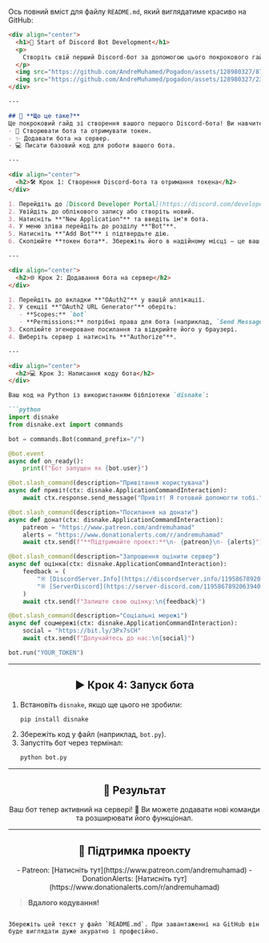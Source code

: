 Ось повний вміст для файлу `README.md`, який виглядатиме красиво на GitHub:  

```markdown
<div align="center">  
  <h1>🚀 Start of Discord Bot Development</h1>  
  <p>  
    Створіть свій перший Discord-бот за допомогою цього покрокового гайда!  
  </p>  
  <img src="https://github.com/AndreMuhamed/Pogadon/assets/128980327/879275f3-3b5b-4751-a5a1-495456a16d8d" alt="Discord Development" width="600"/>  
  <img src="https://github.com/AndreMuhamed/pogadon/assets/128980327/23b64a91-e2c1-47cf-aeae-144db6563c08" alt="Bot Features" width="600"/>  
</div>  

---

## 🎯 **Що це таке?**  
Це покроковий гайд зі створення вашого першого Discord-бота! Ви навчитесь:  
- 🔑 Створювати бота та отримувати токен.  
- ✨ Додавати бота на сервер.  
- 💻 Писати базовий код для роботи вашого бота.  

---

<div align="center">  
  <h2>🛠️ Крок 1: Створення Discord-бота та отримання токена</h2>  
</div>  

1. Перейдіть до [Discord Developer Portal](https://discord.com/developers/applications).  
2. Увійдіть до облікового запису або створіть новий.  
3. Натисніть **"New Application"** та введіть ім'я бота.  
4. У меню зліва перейдіть до розділу **"Bot"**.  
5. Натисніть **"Add Bot"** і підтвердьте дію.  
6. Скопіюйте **токен бота**. Збережіть його в надійному місці — це ваш ключ доступу!  

---

<div align="center">  
  <h2>🌐 Крок 2: Додавання бота на сервер</h2>  
</div>  

1. Перейдіть до вкладки **"OAuth2"** у вашій аплікації.  
2. У секції **"OAuth2 URL Generator"** оберіть:  
   - **Scopes:** `bot`  
   - **Permissions:** потрібні права для бота (наприклад, `Send Messages`).  
3. Скопіюйте згенероване посилання та відкрийте його у браузері.  
4. Виберіть сервер і натисніть **"Authorize"**.  

---

<div align="center">  
  <h2>💻 Крок 3: Написання коду бота</h2>  
</div>  

Ваш код на Python із використанням бібліотеки `disnake`:  

```python
import disnake
from disnake.ext import commands

bot = commands.Bot(command_prefix="/")

@bot.event
async def on_ready():
    print(f"Бот запущен як {bot.user}")

@bot.slash_command(description="Привітання користувача")
async def привіт(ctx: disnake.ApplicationCommandInteraction):
    await ctx.response.send_message("Привіт! Я готовий допомогти тобі.")

@bot.slash_command(description="Посилання на донати")
async def донат(ctx: disnake.ApplicationCommandInteraction):
    patreon = "https://www.patreon.com/andremuhamad"
    alerts = "https://www.donationalerts.com/r/andremuhamad"
    await ctx.send(f"**Підтримайте проект:**\n- {patreon}\n- {alerts}")

@bot.slash_command(description="Запрошення оцінити сервер")
async def оцінка(ctx: disnake.ApplicationCommandInteraction):
    feedback = (
        "※ [DiscordServer.Info](https://discordserver.info/1195867892063940671)\n"
        "※ [ServerDiscord](https://server-discord.com/1195867892063940671)"
    )
    await ctx.send(f"Залиште свою оцінку:\n{feedback}")

@bot.slash_command(description="Соціальні мережі")
async def соцмережі(ctx: disnake.ApplicationCommandInteraction):
    social = "https://bit.ly/3Px7sCH"
    await ctx.send(f"Долучайтесь до нас:\n{social}")

bot.run("YOUR_TOKEN")
```

---

<div align="center">  
  <h2>▶️ Крок 4: Запуск бота</h2>  
</div>  

1. Встановіть `disnake`, якщо ще цього не зробили:  
   ```bash
   pip install disnake
   ```  
2. Збережіть код у файл (наприклад, `bot.py`).  
3. Запустіть бот через термінал:  
   ```bash
   python bot.py
   ```  

---

<div align="center">  
  <h2>📜 Результат</h2>  
  <p>Ваш бот тепер активний на сервері! 🥳  
  Ви можете додавати нові команди та розширювати його функціонал.</p>  
</div>  

---

<div align="center">  
  <h2>🤝 Підтримка проекту</h2>  
  <p>  
    - Patreon: [Натисніть тут](https://www.patreon.com/andremuhamad)  
    - DonationAlerts: [Натисніть тут](https://www.donationalerts.com/r/andremuhamad)  
  </p>  
</div>  

> **Вдалого кодування!**  
```

Збережіть цей текст у файл `README.md`. При завантаженні на GitHub він буде виглядати дуже акуратно і професійно.
